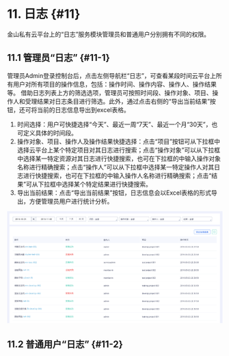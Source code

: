 # 11. 日志 {#11}

金山私有云平台上的“日志”服务模块管理员和普通用户分别拥有不同的权限。


## 11.1 管理员“日志” {#11-1}

管理员Admin登录控制台后，点击左侧导航栏“日志”，可查看某段时间云平台上所有用户对所有项目的操作信息，包括：操作时间、操作内容、操作人、操作结果等。
借助日志列表上方的筛选选项，管理员可按照时间段、操作对象、项目、操作人和受理结果对日志条目进行筛选。此外，通过点击右侧的“导出当前结果”按钮，还可将当前的日志信息导出到excel表格。

1. 时间选择：用户可快捷选择“今天”、最近一周“7天”、最近一个月“30天”，也可定义具体的时间段。
2. 操作对象、项目、操作人及操作结果快捷选择：点击“项目”按钮可从下拉框中选择云平台上某个特定项目对其日志进行搜索；点击“操作对象”可以从下拉框中选择某一特定资源对其日志进行快捷搜索，也可在下拉框的中输入操作对象名称进行精确搜索；点击“操作人”可以从下拉框中选择某一特定操作人对其日志进行快捷搜索，也可在下拉框的中输入操作人名称进行精确搜索；点击“结果”可从下拉框中选择某个特定结果进行快捷搜索。
3. 导出当前结果：点击“导出当前结果”按钮，日志信息会以Excel表格的形式导出，方便管理员用户进行统计分析。

![](/assets/日志列表.png)

## 11.2 普通用户“日志” {#11-2}